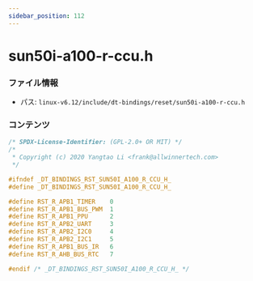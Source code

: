 ```yaml
---
sidebar_position: 112
---
```

# sun50i-a100-r-ccu.h

### ファイル情報

- パス: `linux-v6.12/include/dt-bindings/reset/sun50i-a100-r-ccu.h`

### コンテンツ

```h
/* SPDX-License-Identifier: (GPL-2.0+ OR MIT) */
/*
 * Copyright (c) 2020 Yangtao Li <frank@allwinnertech.com>
 */

#ifndef _DT_BINDINGS_RST_SUN50I_A100_R_CCU_H_
#define _DT_BINDINGS_RST_SUN50I_A100_R_CCU_H_

#define RST_R_APB1_TIMER	0
#define RST_R_APB1_BUS_PWM	1
#define RST_R_APB1_PPU		2
#define RST_R_APB2_UART		3
#define RST_R_APB2_I2C0		4
#define RST_R_APB2_I2C1		5
#define RST_R_APB1_BUS_IR	6
#define RST_R_AHB_BUS_RTC	7

#endif /* _DT_BINDINGS_RST_SUN50I_A100_R_CCU_H_ */

```
